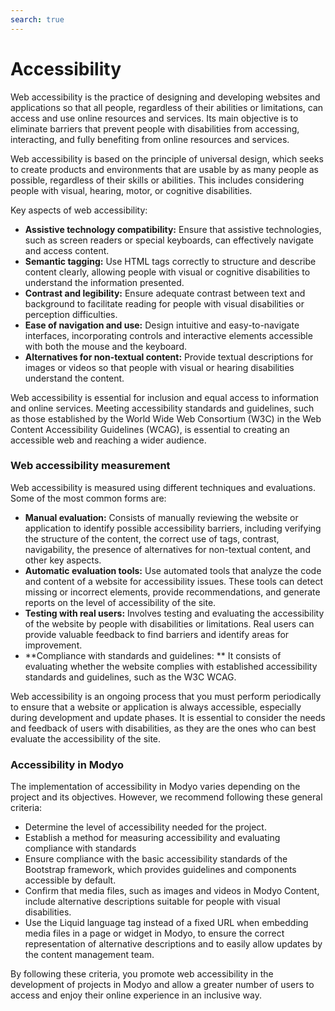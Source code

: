```yaml
---
search: true
---
```


# Accessibility

Web accessibility is the practice of designing and developing websites and applications so that all people, regardless of their abilities or limitations, can access and use online resources and services. Its main objective is to eliminate barriers that prevent people with disabilities from accessing, interacting, and fully benefiting from online resources and services.

Web accessibility is based on the principle of universal design, which seeks to create products and environments that are usable by as many people as possible, regardless of their skills or abilities. This includes considering people with visual, hearing, motor, or cognitive disabilities.

Key aspects of web accessibility:


- **Assistive technology compatibility:** Ensure that assistive technologies, such as screen readers or special keyboards, can effectively navigate and access content.
- **Semantic tagging:** Use HTML tags correctly to structure and describe content clearly, allowing people with visual or cognitive disabilities to understand the information presented.
- **Contrast and legibility:** Ensure adequate contrast between text and background to facilitate reading for people with visual disabilities or perception difficulties.
- **Ease of navigation and use:** Design intuitive and easy-to-navigate interfaces, incorporating controls and interactive elements accessible with both the mouse and the keyboard.
- **Alternatives for non-textual content:** Provide textual descriptions for images or videos so that people with visual or hearing disabilities understand the content.

Web accessibility is essential for inclusion and equal access to information and online services. Meeting accessibility standards and guidelines, such as those established by the World Wide Web Consortium (W3C) in the Web Content Accessibility Guidelines (WCAG), is essential to creating an accessible web and reaching a wider audience.



### Web accessibility measurement

Web accessibility is measured using different techniques and evaluations. Some of the most common forms are:

- **Manual evaluation:** Consists of manually reviewing the website or application to identify possible accessibility barriers, including verifying the structure of the content, the correct use of tags, contrast, navigability, the presence of alternatives for non-textual content, and other key aspects.
- **Automatic evaluation tools:** Use automated tools that analyze the code and content of a website for accessibility issues. These tools can detect missing or incorrect elements, provide recommendations, and generate reports on the level of accessibility of the site.
- **Testing with real users:** Involves testing and evaluating the accessibility of the website by people with disabilities or limitations. Real users can provide valuable feedback to find barriers and identify areas for improvement.
- **Compliance with standards and guidelines: ** It consists of evaluating whether the website complies with established accessibility standards and guidelines, such as the W3C WCAG.

Web accessibility is an ongoing process that you must perform periodically to ensure that a website or application is always accessible, especially during development and update phases. It is essential to consider the needs and feedback of users with disabilities, as they are the ones who can best evaluate the accessibility of the site.


### Accessibility in Modyo

The implementation of accessibility in Modyo varies depending on the project and its objectives. However, we recommend following these general criteria:

- Determine the level of accessibility needed for the project.
- Establish a method for measuring accessibility and evaluating compliance with standards
- Ensure compliance with the basic accessibility standards of the Bootstrap framework, which provides guidelines and components accessible by default.
- Confirm that media files, such as images and videos in Modyo Content, include alternative descriptions suitable for people with visual disabilities.
- Use the Liquid language tag instead of a fixed URL when embedding media files in a page or widget in Modyo, to ensure the correct representation of alternative descriptions and to easily allow updates by the content management team.

By following these criteria, you promote web accessibility in the development of projects in Modyo and allow a greater number of users to access and enjoy their online experience in an inclusive way.